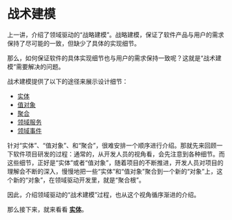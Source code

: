 战术建模
===========================
上一讲，介绍了领域驱动的“战略建模”。战略建模，保证了软件产品与用户的需求保持了尽可能的一致，但缺少了具体的实现细节。

那么，如何保证软件的具体实现细节也与用户的需求保持一致呢？这就是“战术建模”需要解决的问题。

战术建模提供了以下的途径来展示设计细节：
  * [实体](#Entity.md)
  * [值对象](#ValueObject.md)
  * [聚合](#AggregateRoot.md)
  * [领域服务](#DomainService.md)
  * [领域事件](#DomainEvent.md)

针对“实体”、“值对象”、和“聚合”，很难安排一个顺序进行介绍。那就先来回顾一下软件项目研发的过程：通常的，从开发人员的视角看，会先注意到各种细节。而这些细节，正好是“实体”或者“值对象”，随着项目的不断推进，开发人员对项目的理解会不断的深入，慢慢地把一些“实体”和“值对象”聚合到一个新的“对象”上，这个新的“对象”，在领域驱动开发里，就是“聚合根”。

因此，介绍领域驱动的“战术建模”过程，也从这个视角循序渐进的介绍。

那么接下来，就来看看 <b>[实体](Entity.md)</b>。